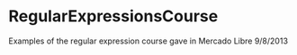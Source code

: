 RegularExpressionsCourse
========================

Examples of the regular expression course gave in Mercado Libre 9/8/2013
